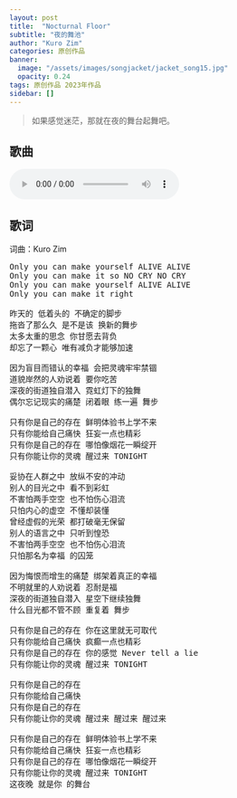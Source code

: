 ```yaml
---
layout: post
title:  "Nocturnal Floor"
subtitle: "夜的舞池"
author: "Kuro Zim"
categories: 原创作品
banner: 
  image: "/assets/images/songjacket/jacket_song15.jpg"
  opacity: 0.24
tags: 原创作品 2023年作品
sidebar: []
---
```


>  如果感觉迷茫，那就在夜的舞台起舞吧。

## 歌曲

<audio controls><source src="/assets/audio/song15.mp3" type="audio/mp3"></audio>

## 歌词

词曲：Kuro Zim

<pre>
Only you can make yourself ALIVE ALIVE
Only you can make it so NO CRY NO CRY
Only you can make yourself ALIVE ALIVE
Only you can make it right

昨天的 低着头的 不确定的脚步
拖沓了那么久 是不是该 换新的舞步
太多太重的思念 你甘愿去背负
却忘了一颗心 唯有减负才能够加速

因为盲目而错认的幸福 会把灵魂牢牢禁锢
道貌岸然的人劝说着 要你吃苦
深夜的街道独自潜入 霓虹灯下的独舞
偶尔忘记现实的痛楚 闭着眼 练一遍 舞步

只有你是自己的存在 鲜明体验书上学不来
只有你能给自己痛快 狂妄一点也精彩
只有你是自己的存在 哪怕像烟花一瞬绽开
只有你能让你的灵魂 醒过来 TONIGHT

妥协在人群之中 放纵不安的冲动
别人的目光之中 看不到彩虹
不害怕两手空空 也不怕伤心泪流
只怕内心的虚空 不懂却装懂
曾经虚假的光荣 都打破毫无保留
别人的语言之中 只听到惶恐
不害怕两手空空 也不怕伤心泪流
只怕那名为幸福 的囚笼

因为悔恨而增生的痛楚 绑架着真正的幸福
不明就里的人劝说着 忍耐是福
深夜的街道独自潜入 星空下继续独舞
什么目光都不管不顾 重复着 舞步

只有你是自己的存在 你在这里就无可取代
只有你能给自己痛快 疯癫一点也精彩
只有你是自己的存在 你的感觉 Never tell a lie
只有你能让你的灵魂 醒过来 TONIGHT

只有你是自己的存在
只有你能给自己痛快
只有你是自己的存在
只有你能让你的灵魂 醒过来 醒过来 醒过来

只有你是自己的存在 鲜明体验书上学不来
只有你能给自己痛快 狂妄一点也精彩
只有你是自己的存在 哪怕像烟花一瞬绽开
只有你能让你的灵魂 醒过来 TONIGHT
这夜晚 就是你 的舞台
</pre>